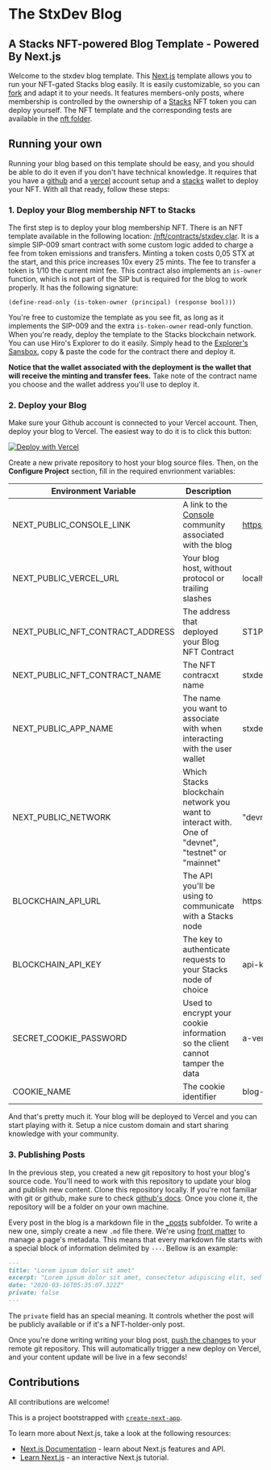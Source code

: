# The StxDev Blog
## A Stacks NFT-powered Blog Template - Powered By Next.js

Welcome to the stxdev blog template. This [Next.js](https://nextjs.org/) template allows you to run your NFT-gated Stacks blog easily. It is easily customizable, so you can [fork](https://github.com/vicnicius/stxdev.xyz/fork) and adapt it to your needs. It features members-only posts, where membership is controlled by the ownership of a [Stacks](https://stacks.foundation) NFT token you can deploy yourself. The NFT template and the corresponding tests are available in the [nft folder](./nft).


## Running your own
Running your blog based on this template should be easy, and you should be able to do it even if you don't have technical knowledge. It requires that you have a [github](https://github.com/) and a [vercel](https://vercel.com) account setup and a [stacks](https://stacks.foundation) wallet to deploy your NFT. With all that ready, follow these steps:

### 1. Deploy your Blog membership NFT to Stacks
The first step is to deploy your blog membership NFT. There is an NFT template available in the following location: [/nft/contracts/stxdev.clar](./nft/contracts/stxdev.clar). It is a simple SIP-009 smart contract with some custom logic added to charge a fee from token emissions and transfers. Minting a token costs 0,05 STX at the start, and this price increases 10x every 25 mints. The fee to transfer a token is 1/10 the current mint fee. This contract also implements an `is-owner` function, which is not part of the SIP but is required for the blog to work properly. It has the following signature:

```clarity
(define-read-only (is-token-owner (principal) (response bool)))
```

You're free to customize the template as you see fit, as long as it implements the SIP-009 and the extra `is-token-owner` read-only function. When you're ready, deploy the template to the Stacks blockchain network. You can use Hiro's Explorer to do it easily. Simply head to the [Explorer's Sansbox](https://explorer.hiro.so/sandbox/deploy?chain=mainnet), copy & paste the code for the contract there and deploy it.

**Notice that the wallet associated with the deployment is the wallet that will receive the minting and transfer fees.** Take note of the contract name you choose and the wallet address you'll use to deploy it.

### 2. Deploy your Blog
Make sure your Github account is connected to your Vercel account. Then, deploy your blog to Vercel. The easiest way to do it is to click this button:

[![Deploy with Vercel](https://vercel.com/button)](https://vercel.com/new/vicnicius-projects/clone?repository-url=https%3A%2F%2Fgithub.com%2Fvicnicius%2Fstxdev.xyz&env=NEXT_PUBLIC_CONSOLE_LINK,NEXT_PUBLIC_VERCEL_URL,NEXT_PUBLIC_NFT_CONTRACT_ADDRESS,NEXT_PUBLIC_NFT_CONTRACT_NAME,NEXT_PUBLIC_APP_NAME,NEXT_PUBLIC_NETWORK,BLOCKCHAIN_API_URL,BLOCKCHAIN_API_KEY,SECRET_COOKIE_PASSWORD,COOKIE_NAME&envDescription=Check%20the%20docs%20to%20see%20a%20description%20of%20each%20variable)

Create a new private repository to host your blog source files. Then, on the **Configure Project** section, fill in the required envrionment variables:

| Environment Variable | Description | Example Value |
| --- | ----------- | ----- |
| NEXT_PUBLIC_CONSOLE_LINK | A link to the [Console](https://console.xyz) community associated with the blog | https://app.console.xyz/c/stxdev |
| NEXT_PUBLIC_VERCEL_URL | Your blog host, without protocol or trailing slashes | localhost:3000 |
| NEXT_PUBLIC_NFT_CONTRACT_ADDRESS | The address that deployed your Blog NFT Contract | ST1P...GZGM |
| NEXT_PUBLIC_NFT_CONTRACT_NAME | The NFT contracxt name | stxdev |
| NEXT_PUBLIC_APP_NAME | The name you want to associate with when interacting with the user wallet | stxdev.xyz |
| NEXT_PUBLIC_NETWORK | Which Stacks blockchain network you want to interact with. One of "devnet", "testnet" or "mainnet" | "devnet" |
| BLOCKCHAIN_API_URL | The API you'll be using to communicate with a Stacks node | https://localhost:3999 |
| BLOCKCHAIN_API_KEY | The key to authenticate requests to your Stacks node of choice | api-key-to-node |
| SECRET_COOKIE_PASSWORD | Used to encrypt your cookie information so the client cannot tamper the data | a-very-long-random-key...|
| COOKIE_NAME | The cookie identifier | blog-cookie |

And that's pretty much it. Your blog will be deployed to Vercel and you can start playing with it. Setup a nice custom domain and start sharing knowledge with your community.

### 3. Publishing Posts

In the previous step, you created a new git repository to host your blog's source code. You'll need to work with this repository to update your blog and publish new content. Clone this repository locally. If you're not familiar with git or github, make sure to check [github's docs](https://docs.github.com/en/repositories/creating-and-managing-repositories/cloning-a-repository?tool=desktop). Once you clone it, the repository will be a folder on your own machine.

Every post in the blog is a markdown file in the [_posts](./_posts) subfolder. To write a new one, simply create a new `.md` file there. We're using [front matter](https://frontmatter.codes) to manage a page's metadata. This means that every markdown file starts with a special block of information delimited by `---`. Bellow is an example:

```markdown
---
title: "Lorem ipsum dolor sit amet"
excerpt: "Lorem ipsum dolor sit amet, consectetur adipiscing elit, sed do eiusmod tempor incididun..."
date: "2020-03-16T05:35:07.322Z"
private: false
---
```

The `private` field has an special meaning. It controls whether the post will be publicly available or if it's a NFT-holder-only post.

Once you're done writing writing your blog post, [push the changes](https://docs.github.com/en/desktop/making-changes-in-a-branch/pushing-changes-to-github-from-github-desktop) to your remote git repository. This will automatically trigger a new deploy on Vercel, and your content update will be live in a few seconds!

## Contributions

All contributions are welcome!

This is a project bootstrapped with [`create-next-app`](https://github.com/vercel/next.js/tree/canary/packages/create-next-app).

To learn more about Next.js, take a look at the following resources:

- [Next.js Documentation](https://nextjs.org/docs) - learn about Next.js features and API.
- [Learn Next.js](https://nextjs.org/learn) - an interactive Next.js tutorial.
